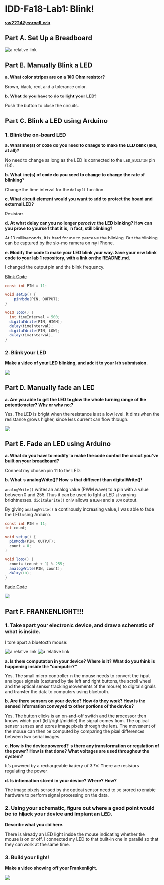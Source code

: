 # IDD-Fa18-Lab1: Blink!

**yw2224@cornell.edu**

## Part A. Set Up a Breadboard

![a relative link](./Media/led.png)


## Part B. Manually Blink a LED

**a. What color stripes are on a 100 Ohm resistor?**

Brown, black, red, and a tolerance color.
 
**b. What do you have to do to light your LED?**

Push the button to close the circuits.

## Part C. Blink a LED using Arduino

### 1. Blink the on-board LED

**a. What line(s) of code do you need to change to make the LED blink (like, at all)?**

No need to change as long as the LED is connected to the `LED_BUILTIN` pin (13).

**b. What line(s) of code do you need to change to change the rate of blinking?**

Change the time interval for the `delay()` function.

**c. What circuit element would you want to add to protect the board and external LED?**

Resistors.
 
**d. At what delay can you no longer *perceive* the LED blinking? How can you prove to yourself that it is, in fact, still blinking?**

At 13 milliseconds, it is hard for me to perceive the blinking. But the blinking can be captured by the slo-mo camera on my iPhone.

**e. Modify the code to make your LED blink your way. Save your new blink code to your lab 1 repository, with a link on the README.md.**

I changed the output pin and the blink frequency.

[Blink Code](./Code/blink/blink.ino)

```java
const int PIN = 11;

void setup() {
    pinMode(PIN, OUTPUT);
}

void loop() {
  int timeInterval = 500;
  digitalWrite(PIN, HIGH);     
  delay(timeInterval);                      
  digitalWrite(PIN, LOW);    
  delay(timeInterval);                      
}
```


### 2. Blink your LED

**Make a video of your LED blinking, and add it to your lab submission.**

[![](http://img.youtube.com/vi/ska8GsdIzkU/0.jpg)](https://youtu.be/ska8GsdIzkU)

## Part D. Manually fade an LED

**a. Are you able to get the LED to glow the whole turning range of the potentiometer? Why or why not?**

Yes. The LED is bright when the resistance is at a low level. It dims when the resistance grows higher, since less current can flow through.

[![](http://img.youtube.com/vi/cFtxn-jmhr4/0.jpg)](https://youtu.be/cFtxn-jmhr4)

## Part E. Fade an LED using Arduino

**a. What do you have to modify to make the code control the circuit you've built on your breadboard?**

Connect my chosen pin 11 to the LED.

**b. What is analogWrite()? How is that different than digitalWrite()?**

`analogWrite()` writes an analog value (PWM wave) to a pin with a value between 0 and 255. Thus it can be used to light a LED at varying brightnesses. `digitalWrite()` only allows a `HIGH` and a `LOW` output.

By giving `analogWrite()` a continously increasing value, I was able to fade the LED using Arduino.

```java
const int PIN = 11;
int count;

void setup() {
  pinMode(PIN, OUTPUT);
  count = 0;
}

void loop() {
  count= (count + 1) % 255;
  analogWrite(PIN, count);  
  delay(10);
}
```

[Fade Code](./Code/blink/auto-fade.ino)

[![](http://img.youtube.com/vi/oPld3M6-sVo/0.jpg)](https://youtu.be/oPld3M6-sVo)



## Part F. FRANKENLIGHT!!!

### 1. Take apart your electronic device, and draw a schematic of what is inside. 

I tore apart a bluetooth mouse:

![a relative link](./Media/mouse.jpg)
![a relative link](./Media/mouse-schematic.png)

**a. Is there computation in your device? Where is it? What do you think is happening inside the "computer?"**

Yes. The small micro-controller in the mouse needs to convert the input analogue signals (captured by the left and right buttons, the scroll wheel and the optical sensor tracking movements of the mouse) to digital signals and transfer the data to computers using bluetooth.

**b. Are there sensors on your device? How do they work? How is the sensed information conveyed to other portions of the device?**

Yes. The button clicks is an on-and-off switch and the processor then knows which port (left/right/middle) the signal comes from. The optical sensor senses and stores image pixels through the lens. The movement of the mouse can then be computed by comparing the pixel differences between two serial images.

**c. How is the device powered? Is there any transformation or regulation of the power? How is that done? What voltages are used throughout the system?**

It’s powered by a rechargeable battery of 3.7V. There are resistors regulating the power.

**d. Is information stored in your device? Where? How?**

The image pixels sensed by the optical sensor need to be stored to enable hardware to perform signal processing on the data.

### 2. Using your schematic, figure out where a good point would be to hijack your device and implant an LED.

**Describe what you did here.**

There is already an LED light inside the mouse indicating whether the mouse is on or off. I connected my LED to that built-in one in parallel so that they can work at the same time.

### 3. Build your light!

**Make a video showing off your Frankenlight.**

[![](http://img.youtube.com/vi/Lu6_qr5A7qU/0.jpg)](https://youtu.be/Lu6_qr5A7qU)

